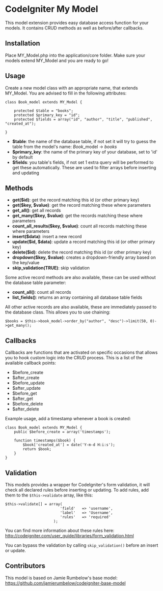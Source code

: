 CodeIgniter My Model
====================

This model extension provides easy database access function for your models. It contains CRUD methods as well as before/after callbacks.

Installation
------------

Place MY_Model.php into the application/core folder. Make sure your models extend MY_Model and you are ready to go!

Usage
-----

Create a new model class with an appropriate name, that extends MY_Model. You are advised to fill in the following attributes:

	class Book_model extends MY_Model {
	
		protected $table = "books";
		protected $primary_key = "id";
		protected $fields = array("id", "author", "title", "published", "created_at");
	
	}
	
 - **$table**: the name of the database table, if not set it will try to guess the table from the model's name: *Book*_model -> *books*
 - **$primary_key**: the name of the primary key of your database, set to 'id' by default
 - **$fields**: you table's fields, if not set 1 extra query will be performed to get these automatically. These are used to filter arrays before inserting and updating
 
Methods
-------

 - **get($id)**: get the record matching this id (or other primary key)
 - **get($key, $value)**: get the record matching these where parameters
 - **get_all()**: get all records
 - **get_many($key, $value)**: get the records matching these where parameters
 - **count\_all\_results($key, $value)**: count all records matching these where parameters
 - **insert($data)**: insert a new record
 - **update($id, $data)**: update a record matching this id (or other primary key)
 - **delete($id)**: delete the record matching this id (or other primary key)
 - **dropdown($key, $value)**: creates a dropdown-friendly array based on the key/value
 - **skip_validation(TRUE)**: skip validation

Some active record methods are also available, these can be used without the database table parameter:

 - **count_all()**: count all records
 - **list_fields()**: returns an array containing all database table fields
 
All other active records are also available, these are immediately passed to the database class. This allows you to use chaining:

	$books = $this->book_model->order_by("author", "desc")->limit(50, 0)->get_many();

Callbacks
---------

Callbacks are functions that are activated on specific occasions that allows you to hook custom logic into the CRUD process. This is a list of the available callback points:

 - $before_create
 - $after_create
 - $before_update
 - $after_update
 - $before_get
 - $after_get
 - $before_delete
 - $after_delete

Example usage, add a timestamp whenever a book is created:
 
	class Book_model extends MY_Model {
		public $before_create = array('timestamps');

		function timestamps($book) {
			$book['created_at'] = date('Y-m-d H:i:s');
			return $book;
		}
	}
	
Validation
----------

This models provides a wrapper for CodeIgniter's form validation, it will check all declared rules before inserting or updating. To add rules, add them to the `$this->validate` array, like this:

	$this->validate[] = array(
							 'field'   => 'username',
							 'label'   => 'Username',
							 'rules'   => 'required'
						  );
						  
You can find more information about these rules here: http://codeigniter.com/user_guide/libraries/form_validation.html

You can bypass the validation by calling `skip_validation()` before an insert or update.

Contributors
------------

This model is based on Jamie Rumbelow's base model: https://github.com/jamierumbelow/codeigniter-base-model